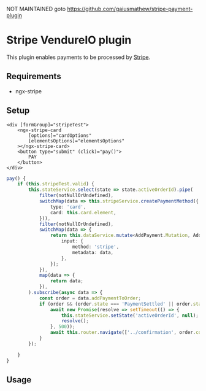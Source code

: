 NOT MAINTAINED goto https://github.com/gaiusmathew/stripe-payment-plugin

# Stripe VendureIO plugin

This plugin enables payments to be processed by [Stripe](https://www.stripe.com/).

## Requirements

- ngx-stripe

## Setup

```angular2html
<div [formGroup]="stripeTest">
    <ngx-stripe-card
        [options]="cardOptions"
        [elementsOptions]="elementsOptions"
    ></ngx-stripe-card>
    <button type="submit" (click)="pay()">
        PAY
    </button>
</div>
```

```typescript
pay() {
    if (this.stripeTest.valid) {
        this.stateService.select(state => state.activeOrderId).pipe(
            filter(notNullOrUndefined),
            switchMap(data => this.stripeService.createPaymentMethod({
                type: 'card',
                card: this.card.element,
            })),
            filter(notNullOrUndefined),
            switchMap(data => {
                return this.dataService.mutate<AddPayment.Mutation, AddPayment.Variables>(ADD_PAYMENT, {
                    input: {
                        method: 'stripe',
                        metadata: data,
                    },
                });
            }),
            map(data => {
                return data;
            }),
        ).subscribe(async data => {
            const order = data.addPaymentToOrder;
            if (order && (order.state === 'PaymentSettled' || order.state === 'PaymentAuthorized')) {
                await new Promise(resolve => setTimeout(() => {
                    this.stateService.setState('activeOrderId', null);
                    resolve();
                }, 500));
                await this.router.navigate(['../confirmation', order.code], {relativeTo: this.route});
            }
        });

    }
}
```

## Usage
